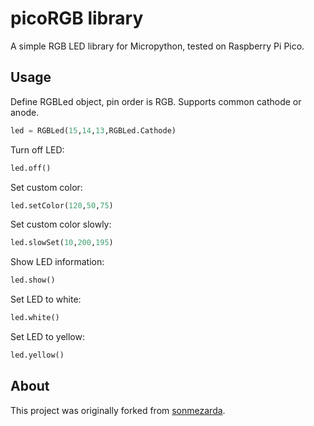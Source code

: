 # picoRGB library

A simple RGB LED library for Micropython, tested on Raspberry Pi Pico.

## Usage

Define RGBLed object, pin order is RGB.
Supports common cathode or anode.

```python
led = RGBLed(15,14,13,RGBLed.Cathode)
```

Turn off LED:

```python
led.off()
```

Set custom color:

```python
led.setColor(120,50,75)
```

Set custom color slowly:

```python
led.slowSet(10,200,195)     
```

Show LED information:

```python
led.show()                    
```

Set LED to white:

```python
led.white()        
```

Set LED to yellow:

```python
led.yellow()
```

## About

This project was originally forked from [sonmezarda](https://github.com/sonmezarda/RGB-LED-Library).
